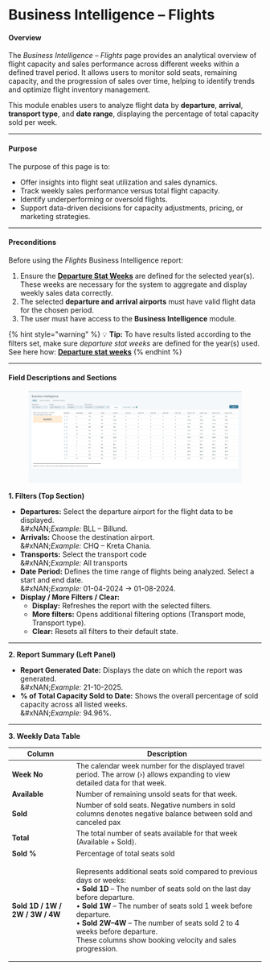 # Business Intelligence – Flights

#### **Overview**

The _Business Intelligence – Flights_ page provides an analytical overview of flight capacity and sales performance across different weeks within a defined travel period. It allows users to monitor sold seats, remaining capacity, and the progression of sales over time, helping to identify trends and optimize flight inventory management.

This module enables users to analyze flight data by **departure**, **arrival**, **transport type**, and **date range**, displaying the percentage of total capacity sold per week.

***

#### **Purpose**

The purpose of this page is to:

* Offer insights into flight seat utilization and sales dynamics.
* Track weekly sales performance versus total flight capacity.
* Identify underperforming or oversold flights.
* Support data-driven decisions for capacity adjustments, pricing, or marketing strategies.

***

#### **Preconditions**

Before using the _Flights_ Business Intelligence report:

1. Ensure the [**Departure Stat Weeks**](../setup/departure-stat-weeks.md) are defined for the selected year(s).\
   These weeks are necessary for the system to aggregate and display weekly sales data correctly.
2. The selected **departure and arrival airports** must have valid flight data for the chosen period.
3. The user must have access to the **Business Intelligence** module.

{% hint style="warning" %}
💡 **Tip:** To have results listed according to the filters set, make sure _departure stat weeks_ are defined for the year(s) used.\
See here how: [**Departure stat weeks**](../setup/departure-stat-weeks.md)
{% endhint %}

***

#### **Field Descriptions and Sections**

<figure><img src="../.gitbook/assets/image (3).png" alt=""><figcaption></figcaption></figure>

**1. Filters (Top Section)**

* **Departures:** Select the departure airport for the flight data to be displayed.\
  &#xNAN;_&#x45;xample:_ BLL – Billund.
* **Arrivals:** Choose the destination airport.\
  &#xNAN;_&#x45;xample:_ CHQ – Kreta Chania.
* **Transports:** Select the transport code \
  &#xNAN;_&#x45;xample:_ All transports
* **Date Period:** Defines the time range of flights being analyzed. Select a start and end date.\
  &#xNAN;_&#x45;xample:_ 01-04-2024 → 01-08-2024.
* **Display / More Filters / Clear:**
  * **Display:** Refreshes the report with the selected filters.
  * **More filters:** Opens additional filtering options (Transport mode, Transport type).
  * **Clear:** Resets all filters to their default state.

***

**2. Report Summary (Left Panel)**

* **Report Generated Date:** Displays the date on which the report was generated.\
  &#xNAN;_&#x45;xample:_ 21-10-2025.
* **% of Total Capacity Sold to Date:** Shows the overall percentage of sold capacity across all listed weeks.\
  &#xNAN;_&#x45;xample:_ 94.96%.

***

**3. Weekly Data Table**

| **Column**                      | **Description**                                                                                                                                                                                                                                                                                                                                                                                                    |
| ------------------------------- | ------------------------------------------------------------------------------------------------------------------------------------------------------------------------------------------------------------------------------------------------------------------------------------------------------------------------------------------------------------------------------------------------------------------ |
| **Week No**                     | The calendar week number for the displayed travel period. The arrow (›) allows expanding to view detailed data for that week.                                                                                                                                                                                                                                                                                      |
| **Available**                   | Number of remaining unsold seats for that week.                                                                                                                                                                                                                                                                                                                                                                    |
| **Sold**                        | Number of sold seats. Negative numbers in sold columns denotes negative balance between sold and canceled pax                                                                                                                                                                                                                                                                                                      |
| **Total**                       | The total number of seats available for that week (Available + Sold).                                                                                                                                                                                                                                                                                                                                              |
| **Sold %**                      | Percentage of total seats sold                                                                                                                                                                                                                                                                                                                                                                                     |
| **Sold 1D / 1W / 2W / 3W / 4W** | <p>Represents additional seats sold compared to previous days or weeks:<br>• <strong>Sold 1D</strong> – The number of seats sold on the last day before departure.<br>• <strong>Sold 1W</strong> – The number of seats sold 1 week before departure.<br>• <strong>Sold 2W–4W</strong> – The number of seats sold 2 to 4 weeks before departure. <br>These columns show booking velocity and sales progression.</p> |

